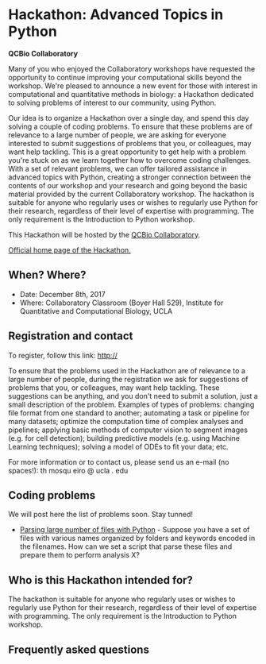 # Hackathon: Advanced Topics in Python
**QCBio Collaboratory**

Many of you who enjoyed the Collaboratory workshops have requested the opportunity to continue improving your computational skills beyond the workshop. We're pleased to announce a new event for those with interest in computational and quantitative methods in biology: a Hackathon dedicated to solving problems of interest to our community, using Python.

Our idea is to organize a Hackathon over a single day, and spend this day solving a couple of coding problems. To ensure that these problems are of relevance to a large number of people, we are asking for everyone interested to submit suggestions of problems that you, or colleagues, may want help tackling. This is a great opportunity to get help with a problem you're stuck on as we learn together how to overcome coding challenges. With a set of relevant problems, we can offer tailored assistance in advanced topics with Python, creating a stronger connection between the contents of our workshop and your research and going beyond the basic material provided by the current Collaboratory workshop. The hackathon is suitable for anyone who regularly uses or wishes to regularly use Python for their research, regardless of their level of expertise with programming. The only requirement is the Introduction to Python workshop.


This Hackathon will be hosted by the [QCBio Collaboratory](https://qcb.ucla.edu/collaboratory/).

[Official home page of the Hackathon.](https://qcb.ucla.edu/collaboratory/)


## When? Where?

* Date: December 8th, 2017
* Where: Collaboratory Classroom (Boyer Hall 529),
Institute for Quantitative and Computational Biology, UCLA

## Registration and contact

To register, follow this link: [http://]()

To ensure that the problems used in the Hackathon are of relevance to a large number of people, during the registration we ask for suggestions of problems that you, or colleagues, may want help tackling. These suggestions can be anything, and you don't need to submit a solution, just a small description of the problem. Examples of types of problems: changing file format from one standard to another; automating a task or pipeline for many datasets; optimize the computation time of complex analyses and pipelines; applying basic methods of computer vision to segment images (e.g. for cell detection); building predictive models (e.g. using Machine Learning techniques); solving a model of ODEs to fit your data; etc.

For more information or to contact us, please send us an e-mail (no spaces!):
th mosqu eiro @ ucla . edu

## Coding problems

We will post here the list of problems soon. Stay tunned!

* [Parsing large number of files with Python]() - Suppose you have a set of files with various names organized by folders and keywords encoded in the filenames. How can we set a script that parse these files and prepare them to perform analysis X?

## Who is this Hackathon intended for?

The hackathon is suitable for anyone who regularly uses or wishes to regularly use Python for their research, regardless of their level of expertise with programming. The only requirement is the Introduction to Python workshop.


## Frequently asked questions
